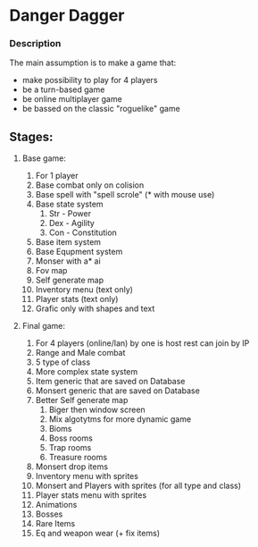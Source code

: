 # Danger Dagger

### Description
The main assumption is to make a game that:
- make possibility to play for 4 players
- be a  turn-based game 
- be online multiplayer game 
- be bassed on the classic "roguelike" game

## Stages:

1. Base game:
   1. For 1 player 
   2. Base combat only on colision
   3. Base spell with "spell scrole" (* with mouse use)
   4. Base state system
      1. Str - Power
      2. Dex - Agility
      3. Con - Constitution
   5. Base item system
   6. Base Equpment system
   7. Monser with a* ai
   8. Fov map
   9. Self generate map
   10. Inventory menu (text only)
   11. Player stats (text only)
   12. Grafic only with shapes and text

2. Final game:
   1. For 4 players (online/lan) by one is host rest can join by IP
   2. Range and Male combat
   3. 5 type of class
   4. More complex state system
   5. Item generic that are saved on Database
   6. Monsert generic that are saved on Database 
   7. Better Self generate map 
      1. Biger then window screen
      2. Mix algotytms for more dynamic game
      3. Bioms
      4. Boss rooms
      5. Trap rooms
      6. Treasure rooms
   8. Monsert drop items
   9. Inventory menu with sprites
   10. Monsert and Players with sprites (for all type and class)
   11. Player stats menu with sprites
   12. Animations
   13. Bosses
   14. Rare Items
   15. Eq and weapon wear (+ fix items)
